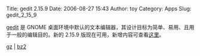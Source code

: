 Title: gedit 2.15.9
Date: 2006-08-27 15:43
Author: toy
Category: Apps
Slug: gedit_2_15_9

[gedit](http://www.gnome.org/projects/gedit/) 是 GNOME
桌面环境中默认的文本编辑器，其设计目标为简单、易用、且用于一般的编辑目的。新的
2.15.9
版现在可用，新增内容可查看[这里](http://ftp.acc.umu.se/pub/GNOME/sources/gedit/2.15/gedit-2.15.9.news)。

[gz](http://ftp.acc.umu.se/pub/GNOME/sources/gedit/2.15/gedit-2.15.9.tar.gz)
|
[bz2](http://ftp.acc.umu.se/pub/GNOME/sources/gedit/2.15/gedit-2.15.9.tar.bz2)
